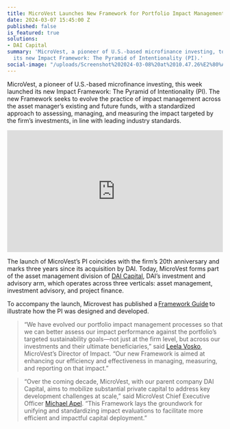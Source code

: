 ```yaml
---
title: MicroVest Launches New Framework for Portfolio Impact Management
date: 2024-03-07 15:45:00 Z
published: false
is_featured: true
solutions:
- DAI Capital
summary: 'MicroVest, a pioneer of U.S.-based microfinance investing, today launched
  its new Impact Framework: The Pyramid of Intentionality (PI).'
social-image: "/uploads/Screenshot%202024-03-08%20at%2010.47.26%E2%80%AFAM.png"
---
```


MicroVest, a pioneer of U.S.-based microfinance investing, this week launched its new Impact  Framework: The Pyramid of Intentionality (PI). The new Framework seeks to evolve the practice of impact management across the asset manager’s existing and future funds, with a standardized approach to assessing, managing, and measuring the impact targeted by the firm’s investments, in line with leading industry standards.  

<!--more-->

<div style="padding:56.25% 0 0 0;position:relative;"><iframe class="video" src="https://player.vimeo.com/video/921211554?badge=0&amp;autopause=0&amp;player_id=0&amp;app_id=58479" frameborder="0" allow="autoplay; fullscreen; picture-in-picture; clipboard-write" style="position:absolute;top:0;left:0;width:100%;height:100%;" title="Introducing_MicroVest's_PI_Video_V28"></iframe></div><script src="https://player.vimeo.com/api/player.js"></script>

The launch of MicroVest’s PI coincides with the firm’s 20th anniversary and marks three years since its acquisition by DAI. Today, MicroVest forms part of the asset management division of [DAI Capital](https://www.dai.com/our-work/solutions/dai-capital), DAI’s investment and advisory arm, which operates across three verticals: asset management, investment advisory, and project finance. 

To accompany the launch, Microvest has published a [Framework Guide](https://microvestfund.com/wp-content/uploads/2024/03/MicroVest-Pyramid-of-Intentionality_Framework-Guide_FINAL-1-compressed.pdf) to illustrate how the PI was designed and developed. 

> “We have evolved our portfolio impact management processes so that we can better assess our impact performance against the portfolio’s targeted sustainability goals—not just at the firm level, but across our investments and their ultimate beneficiaries,” said [Leela Vosko](https://microvestfund.com/our_team/leela-vosko/), MicroVest’s Director of Impact. “Our new Framework is aimed at enhancing our efficiency and effectiveness in managing, measuring, and reporting on that impact.”  

> “Over the coming decade, MicroVest, with our parent company DAI Capital, aims to mobilize substantial private capital to address key development challenges at scale,” said MicroVest Chief Executive Officer [Michael Apel](https://www.dai.com/who-we-are/our-team/michael-apel). “This Framework lays the groundwork for unifying and standardizing impact evaluations to facilitate more efficient and impactful capital deployment.” 


